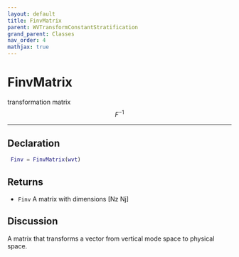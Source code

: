 ```yaml
---
layout: default
title: FinvMatrix
parent: WVTransformConstantStratification
grand_parent: Classes
nav_order: 4
mathjax: true
---
```


#  FinvMatrix

transformation matrix $$F^{-1}$$


---

## Declaration
```matlab
 Finv = FinvMatrix(wvt)
```
## Returns
+ `Finv`  A matrix with dimensions [Nz Nj]

## Discussion

  A matrix that transforms a vector from vertical mode space to physical
  space.
 
      
